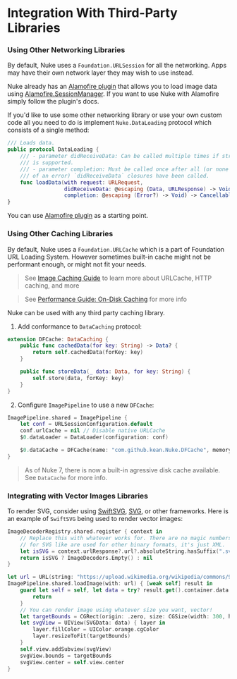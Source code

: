 # Integration With Third-Party Libraries

### Using Other Networking Libraries

By default, Nuke uses a `Foundation.URLSession` for all the networking. Apps may have their own network layer they may wish to use instead.

Nuke already has an [Alamofire plugin](https://github.com/kean/Nuke-Alamofire-Plugin) that allows you to load image data using [Alamofire.SessionManager](https://github.com/Alamofire/Alamofire). If you want to use Nuke with Alamofire simply follow the plugin's docs.

If you'd like to use some other networking library or use your own custom code all you need to do is implement `Nuke.DataLoading` protocol which consists of a single method:

```swift
/// Loads data.
public protocol DataLoading {
    /// - parameter didReceiveData: Can be called multiple times if streaming
    /// is supported.
    /// - parameter completion: Must be called once after all (or none in case
    /// of an error) `didReceiveData` closures have been called.
    func loadData(with request: URLRequest,
                  didReceiveData: @escaping (Data, URLResponse) -> Void,
                  completion: @escaping (Error?) -> Void) -> Cancellable
}
```

You can use [Alamofire plugin](https://github.com/kean/Nuke-Alamofire-Plugin) as a starting point.

### Using Other Caching Libraries

By default, Nuke uses a `Foundation.URLCache` which is a part of Foundation URL Loading System. However sometimes built-in cache might not be performant enough, or might not fit your needs.

> See [Image Caching Guide](https://kean.github.io/post/image-caching) to learn more about URLCache, HTTP caching, and more

> See [Performance Guide: On-Disk Caching](https://github.com/kean/Nuke/blob/9.1.0/Documentation/Guides/performance-guide.md#on-disk-caching) for more info

Nuke can be used with any third party caching library.

1) Add conformance to `DataCaching` protocol:

```swift
extension DFCache: DataCaching {
    public func cachedData(for key: String) -> Data? {
        return self.cachedData(forKey: key)
    }

    public func storeData(_ data: Data, for key: String) {
        self.store(data, forKey: key)
    }
}
```

2) Configure `ImagePipeline` to use a new `DFCache`:

```swift
ImagePipeline.shared = ImagePipeline {
    let conf = URLSessionConfiguration.default
    conf.urlCache = nil // Disable native URLCache
    $0.dataLoader = DataLoader(configuration: conf)

    $0.dataCache = DFCache(name: "com.github.kean.Nuke.DFCache", memoryCache: nil)
}
```

> As of Nuke 7, there is now a built-in agressive disk cache available. See `DataCache` for more info.

### Integrating with Vector Images Libraries

To render SVG, consider using [SwiftSVG](https://github.com/mchoe/SwiftSVG), [SVG](https://github.com/SVGKit/SVGKit), or other frameworks. Here is an example of `SwiftSVG` being used to render vector images:

```swift
ImageDecoderRegistry.shared.register { context in
    // Replace this with whatever works for. There are no magic numbers
    // for SVG like are used for other binary formats, it's just XML.
    let isSVG = context.urlResponse?.url?.absoluteString.hasSuffix(".svg") ?? false
    return isSVG ? ImageDecoders.Empty() : nil
}

let url = URL(string: "https://upload.wikimedia.org/wikipedia/commons/9/9d/Swift_logo.svg")!
ImagePipeline.shared.loadImage(with: url) { [weak self] result in
    guard let self = self, let data = try? result.get().container.data else {
        return
    }
    // You can render image using whatever size you want, vector!
    let targetBounds = CGRect(origin: .zero, size: CGSize(width: 300, height: 300))
    let svgView = UIView(SVGData: data) { layer in
        layer.fillColor = UIColor.orange.cgColor
        layer.resizeToFit(targetBounds)
    }
    self.view.addSubview(svgView)
    svgView.bounds = targetBounds
    svgView.center = self.view.center
}
```
